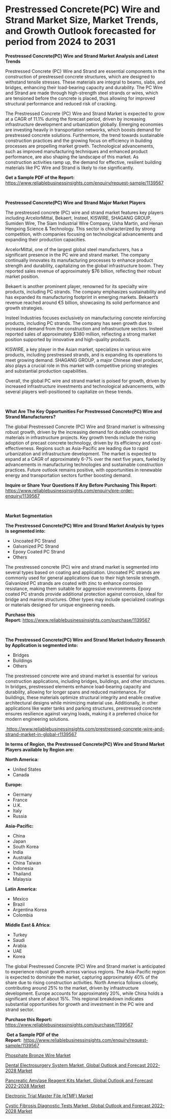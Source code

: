 <p><h1>Prestressed Concrete(PC) Wire and Strand Market Size, Market Trends, and Growth Outlook forecasted for period from 2024 to 2031</h1></p><p><strong>Prestressed Concrete(PC) Wire and Strand Market Analysis and Latest Trends</strong></p>
<p><p>Prestressed Concrete (PC) Wire and Strand are essential components in the construction of prestressed concrete structures, which are designed to withstand tensile stresses. These materials are integral to beams, slabs, and bridges, enhancing their load-bearing capacity and durability. The PC Wire and Strand are made through high-strength steel strands or wires, which are tensioned before the concrete is placed, thus allowing for improved structural performance and reduced risk of cracking.</p><p>The Prestressed Concrete (PC) Wire and Strand Market is expected to grow at a CAGR of 11.1% during the forecast period, driven by increasing infrastructure development and urbanization globally. Emerging economies are investing heavily in transportation networks, which boosts demand for prestressed concrete solutions. Furthermore, the trend towards sustainable construction practices and the growing focus on efficiency in building processes are propelling market growth. Technological advancements, such as improved manufacturing techniques and enhanced product performance, are also shaping the landscape of this market. As construction activities ramp up, the demand for effective, resilient building materials like PC Wire and Strand is likely to rise significantly.</p></p>
<p><strong>Get a Sample PDF of the Report:&nbsp;</strong> <a href="https://www.reliablebusinessinsights.com/enquiry/request-sample/1139567?utm_campaign=97&utm_medium=2&utm_source=Github&utm_content=ia&utm_term=14102024&utm_id=prestressed-concretepc-wire-and-strand">https://www.reliablebusinessinsights.com/enquiry/request-sample/1139567</a></p>
<p>&nbsp;</p>
<p><strong>Prestressed Concrete(PC) Wire and Strand Major Market Players</strong></p>
<p><p>The prestressed concrete (PC) wire and strand market features key players including ArcelorMittal, Bekaert, Insteel, KISWIRE, SHAGANG GROUP, Sumiden Wire, The Siam Industrial Wire Company, Usha Martin, and Henan Hengxing Science & Technology. This sector is characterized by strong competition, with companies focusing on technological advancements and expanding their production capacities.</p><p>ArcelorMittal, one of the largest global steel manufacturers, has a significant presence in the PC wire and strand market. The company continually innovates its manufacturing processes to enhance product strength and durability, capitalizing on the global infrastructure boom. They reported sales revenue of approximately $76 billion, reflecting their robust market position.</p><p>Bekaert is another prominent player, renowned for its specialty wire products, including PC strands. The company emphasizes sustainability and has expanded its manufacturing footprint in emerging markets. Bekaert’s revenue reached around €5 billion, showcasing its solid performance and growth strategies.</p><p>Insteel Industries focuses exclusively on manufacturing concrete reinforcing products, including PC strands. The company has seen growth due to increased demand from the construction and infrastructure sectors. Insteel reported sales of approximately $380 million, reflecting a strong market position supported by innovative and high-quality products.</p><p>KISWIRE, a key player in the Asian market, specializes in various wire products, including prestressed strands, and is expanding its operations to meet growing demand. SHAGANG GROUP, a major Chinese steel producer, also plays a crucial role in this market with competitive pricing strategies and substantial production capabilities.</p><p>Overall, the global PC wire and strand market is poised for growth, driven by increased infrastructure investments and technological advancements, with several players well-positioned to capitalize on these trends.</p></p>
<p>&nbsp;</p>
<p><strong>What Are The Key Opportunities For Prestressed Concrete(PC) Wire and Strand Manufacturers?</strong></p>
<p><p>The global Prestressed Concrete (PC) Wire and Strand market is witnessing robust growth, driven by the increasing demand for durable construction materials in infrastructure projects. Key growth trends include the rising adoption of precast concrete technology, driven by its efficiency and cost-effectiveness. Regions such as Asia-Pacific are leading due to rapid urbanization and infrastructure development. The market is expected to expand at a CAGR of approximately 6-7% over the next five years, fueled by advancements in manufacturing technologies and sustainable construction practices. Future outlook remains positive, with opportunities in renewable energy and transportation sectors further boosting demand.</p></p>
<p><strong>Inquire or Share Your Questions If Any Before Purchasing This Report:</strong> <a href="https://www.reliablebusinessinsights.com/enquiry/pre-order-enquiry/1139567?utm_campaign=97&utm_medium=2&utm_source=Github&utm_content=ia&utm_term=14102024&utm_id=prestressed-concretepc-wire-and-strand">https://www.reliablebusinessinsights.com/enquiry/pre-order-enquiry/1139567</a></p>
<p>&nbsp;</p>
<p><strong>Market Segmentation</strong></p>
<p><strong>The Prestressed Concrete(PC) Wire and Strand Market Analysis by types is segmented into:</strong></p>
<p><ul><li>Uncoated PC Strand</li><li>Galvanized PC Strand</li><li>Epoxy Coated PC Strand</li><li>Others</li></ul></p>
<p><p>The prestressed concrete (PC) wire and strand market is segmented into several types based on coating and application. Uncoated PC strands are commonly used for general applications due to their high tensile strength. Galvanized PC strands are coated with zinc to enhance corrosion resistance, making them suitable for aggressive environments. Epoxy coated PC strands provide additional protection against corrosion, ideal for bridge and marine structures. Other types may include specialized coatings or materials designed for unique engineering needs.</p></p>
<p><strong>Purchase this Report:&nbsp;</strong><a href="https://www.reliablebusinessinsights.com/purchase/1139567?utm_campaign=97&utm_medium=2&utm_source=Github&utm_content=ia&utm_term=14102024&utm_id=prestressed-concretepc-wire-and-strand">https://www.reliablebusinessinsights.com/purchase/1139567</a></p>
<p>&nbsp;</p>
<p><strong>The Prestressed Concrete(PC) Wire and Strand Market Industry Research by Application is segmented into:</strong></p>
<p><ul><li>Bridges</li><li>Buildings</li><li>Others</li></ul></p>
<p><p>The prestressed concrete wire and strand market is essential for various construction applications, including bridges, buildings, and other structures. In bridges, prestressed elements enhance load-bearing capacity and durability, allowing for longer spans and reduced maintenance. For buildings, these materials optimize structural integrity and enable creative architectural designs while minimizing material use. Additionally, in other applications like water tanks and parking structures, prestressed concrete ensures resilience against varying loads, making it a preferred choice for modern engineering solutions.</p></p>
<p><a href="https://www.reliablebusinessinsights.com/prestressed-concrete-wire-and-strand-market-in-global-r1139567?utm_campaign=97&utm_medium=2&utm_source=Github&utm_content=ia&utm_term=14102024&utm_id=prestressed-concretepc-wire-and-strand">&nbsp;https://www.reliablebusinessinsights.com/prestressed-concrete-wire-and-strand-market-in-global-r1139567</a></p>
<p><strong>In terms of Region, the Prestressed Concrete(PC) Wire and Strand Market Players available by Region are:</strong></p>
<p>
    <p> <strong> North America: </strong>
        <ul>
            <li>United States</li>
            <li>Canada</li>
        </ul>
        </p> 
    <p> <strong> Europe: </strong>
        <ul>
            <li>Germany</li>
            <li>France</li>
            <li>U.K.</li>
            <li>Italy</li>
            <li>Russia</li>
        </ul>
        </p> 
    <p> <strong> Asia-Pacific: </strong>
        <ul>
            <li>China</li>
            <li>Japan</li>
            <li>South Korea</li>
            <li>India</li>
            <li>Australia</li>
            <li>China Taiwan</li>
            <li>Indonesia</li>
            <li>Thailand</li>
            <li>Malaysia</li>
        </ul>
        </p> 
    <p> <strong> Latin America: </strong>
        <ul>
            <li>Mexico</li>
            <li>Brazil</li>
            <li>Argentina Korea</li>
            <li>Colombia</li>
        </ul>
        </p> 
    <p> <strong> Middle East & Africa: </strong>
        <ul>
            <li>Turkey</li>
            <li>Saudi</li>
            <li>Arabia</li>
            <li>UAE</li>
            <li>Korea</li>
        </ul>
    </p>
    </p>
<p><p>The global Prestressed Concrete (PC) Wire and Strand market is anticipated to experience robust growth across various regions. The Asia-Pacific region is expected to dominate the market, capturing approximately 40% of the share due to rising construction activities. North America follows closely, contributing around 25% to the market, driven by infrastructure development. Europe accounts for approximately 20%, while China holds a significant share of about 15%. This regional breakdown indicates substantial opportunities for growth and investment in the PC wire and strand sector.</p></p>
<p><strong>Purchase this Report: </strong><a href="https://www.reliablebusinessinsights.com/purchase/1139567?utm_campaign=97&utm_medium=2&utm_source=Github&utm_content=ia&utm_term=14102024&utm_id=prestressed-concretepc-wire-and-strand">https://www.reliablebusinessinsights.com/purchase/1139567</a></p>
<p>&nbsp;<strong>Get a Sample PDF of the Report:&nbsp;&nbsp;</strong><a href="https://www.reliablebusinessinsights.com/enquiry/request-sample/1139567?utm_campaign=97&utm_medium=2&utm_source=Github&utm_content=ia&utm_term=14102024&utm_id=prestressed-concretepc-wire-and-strand">https://www.reliablebusinessinsights.com/enquiry/request-sample/1139567</a></p>
<p><strong></strong></p>
<p><p><a href="https://github.com/aiko92han/Market-Research-Report-List-1/blob/main/phosphate-bronze-wire-market.md?utm_campaign=97&utm_medium=2&utm_source=Github&utm_content=ia&utm_term=14102024&utm_id=prestressed-concretepc-wire-and-strand">Phosphate Bronze Wire Market</a></p><p><a href="https://www.linkedin.com/pulse/pioneering-growth-analyzing-global-dental-electrosurgery-system-p0ohf?trk=public_post_embed_feed-article-content&utm_campaign=97&utm_medium=2&utm_source=Github&utm_content=ia&utm_term=14102024&utm_id=prestressed-concretepc-wire-and-strand">Dental Electrosurgery System Market, Global Outlook and Forecast 2022-2028 Market</a></p><p><a href="https://www.linkedin.com/pulse/pancreatic-amylase-reagent-kits-market-global-outlook-forecast-meqtf?utm_campaign=97&utm_medium=2&utm_source=Github&utm_content=ia&utm_term=14102024&utm_id=prestressed-concretepc-wire-and-strand">Pancreatic Amylase Reagent Kits Market, Global Outlook and Forecast 2022-2028 Market</a></p><p><a href="https://github.com/michaelhall412/Market-Research-Report-List-1/blob/main/electronic-trial-master-file-etmf-market.md?utm_campaign=97&utm_medium=2&utm_source=Github&utm_content=ia&utm_term=14102024&utm_id=prestressed-concretepc-wire-and-strand">Electronic Trial Master File (eTMF) Market</a></p><p><a href="https://www.linkedin.com/pulse/cystic-fibrosis-diagnostic-tests-market-global-outlook-forecast-a2mzf?utm_campaign=97&utm_medium=2&utm_source=Github&utm_content=ia&utm_term=14102024&utm_id=prestressed-concretepc-wire-and-strand">Cystic Fibrosis Diagnostic Tests Market, Global Outlook and Forecast 2022-2028 Market</a></p></p>